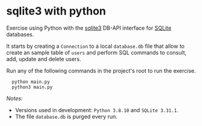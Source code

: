 # sqlite3 with python

Exercise using Python with the [sqlite3](https://docs.python.org/3/library/sqlite3.html) DB-API interface for [SQLite](https://www.sqlite.org/index.html) databases.

It starts by creating a `Connection` to a local `database.db` file that allow to create an sample table of `users` and perform SQL commands to consult, add, update and delete users.

Run any of the following commands in the project's root to run the exercise.

```
  python main.py
  python3 main.py
```

_Notes:_

- Versions used in development: `Python 3.8.10` and `SQLite 3.31.1`.
- The file `database.db` is purged every run.
